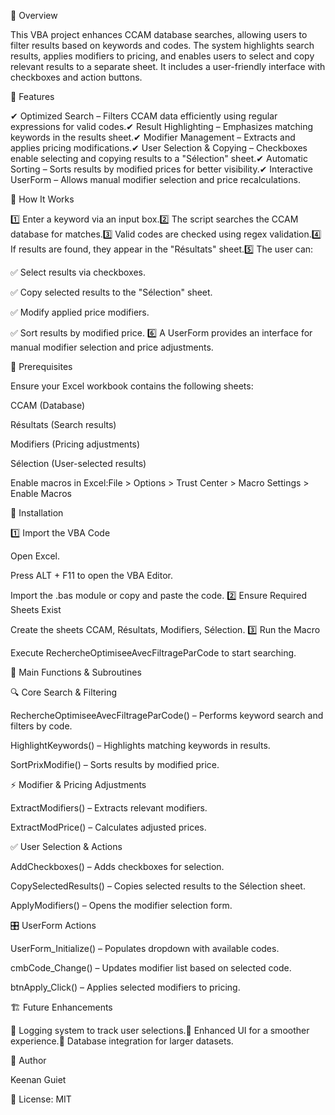 📝 Overview

This VBA project enhances CCAM database searches, allowing users to filter results based on keywords and codes. The system highlights search results, applies modifiers to pricing, and enables users to select and copy relevant results to a separate sheet. It includes a user-friendly interface with checkboxes and action buttons.

🚀 Features

✔ Optimized Search – Filters CCAM data efficiently using regular expressions for valid codes.✔ Result Highlighting – Emphasizes matching keywords in the results sheet.✔ Modifier Management – Extracts and applies pricing modifications.✔ User Selection & Copying – Checkboxes enable selecting and copying results to a "Sélection" sheet.✔ Automatic Sorting – Sorts results by modified prices for better visibility.✔ Interactive UserForm – Allows manual modifier selection and price recalculations.

🔧 How It Works

1️⃣ Enter a keyword via an input box.2️⃣ The script searches the CCAM database for matches.3️⃣ Valid codes are checked using regex validation.4️⃣ If results are found, they appear in the "Résultats" sheet.5️⃣ The user can:

✅ Select results via checkboxes.

✅ Copy selected results to the "Sélection" sheet.

✅ Modify applied price modifiers.

✅ Sort results by modified price.
6️⃣ A UserForm provides an interface for manual modifier selection and price adjustments.

📌 Prerequisites

Ensure your Excel workbook contains the following sheets:

CCAM (Database)

Résultats (Search results)

Modifiers (Pricing adjustments)

Sélection (User-selected results)

Enable macros in Excel:File > Options > Trust Center > Macro Settings > Enable Macros

🔨 Installation

1️⃣ Import the VBA Code

Open Excel.

Press ALT + F11 to open the VBA Editor.

Import the .bas module or copy and paste the code.
2️⃣ Ensure Required Sheets Exist

Create the sheets CCAM, Résultats, Modifiers, Sélection.
3️⃣ Run the Macro

Execute RechercheOptimiseeAvecFiltrageParCode to start searching.

📂 Main Functions & Subroutines

🔍 Core Search & Filtering

RechercheOptimiseeAvecFiltrageParCode() – Performs keyword search and filters by code.

HighlightKeywords() – Highlights matching keywords in results.

SortPrixModifie() – Sorts results by modified price.

⚡ Modifier & Pricing Adjustments

ExtractModifiers() – Extracts relevant modifiers.

ExtractModPrice() – Calculates adjusted prices.

✅ User Selection & Actions

AddCheckboxes() – Adds checkboxes for selection.

CopySelectedResults() – Copies selected results to the Sélection sheet.

ApplyModifiers() – Opens the modifier selection form.

🎛 UserForm Actions

UserForm_Initialize() – Populates dropdown with available codes.

cmbCode_Change() – Updates modifier list based on selected code.

btnApply_Click() – Applies selected modifiers to pricing.

🏗 Future Enhancements

🔹 Logging system to track user selections.🔹 Enhanced UI for a smoother experience.🔹 Database integration for larger datasets.

👤 Author

Keenan Guiet

📜 License: MIT
